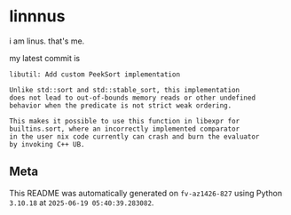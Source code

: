 # linnnus

i am linus. that's me.

my latest commit is

```
libutil: Add custom PeekSort implementation

Unlike std::sort and std::stable_sort, this implementation
does not lead to out-of-bounds memory reads or other undefined
behavior when the predicate is not strict weak ordering.

This makes it possible to use this function in libexpr for
builtins.sort, where an incorrectly implemented comparator
in the user nix code currently can crash and burn the evaluator
by invoking C++ UB.
```

## Meta

This README was automatically generated on `fv-az1426-827` using Python
`3.10.18` at `2025-06-19 05:40:39.283082`.
